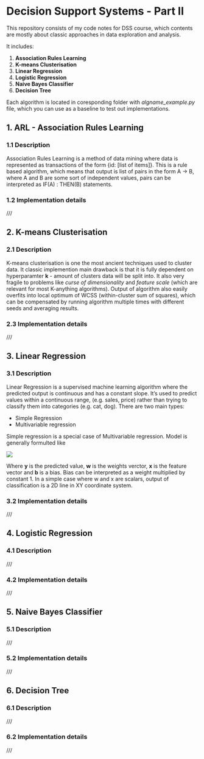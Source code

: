 # Deсision Support Systems - Part II

This repository consists of my code notes for DSS course, which contents are mostly about classic approaches in data exploration and analysis.

It includes:

1. **Association Rules Learning**
2. **K-means Clusterisation**
3. **Linear Regression**
4. **Logistic Regression**
5. **Naive Bayes Classifier**
6. **Decision Tree**

Each algorithm is located in coresponding folder with _algname_example.py_ file, which you can use as a baseline to test out implementations.

## 1. ARL - Association Rules Learning

### 1.1 Description

Association Rules Learning is a method of data mining where data is represented as transactions of the form {id: [list of items]}. This is a rule based algorithm, which means that output is list of pairs in the form A -> B, where A and B are some sort of independent values, pairs can be interpreted as IF(A) : THEN(B) statements.

### 1.2 Implementation details

///

## 2. K-means Clusterisation

### 2.1 Description

K-means clusterisation is one the most ancient techniques used to cluster data. It classic implemention main drawback is that it is fully dependent on hyperparamter **k** - amount of clusters data will be split into. It also very fragile to problems like _curse of dimensionality_ and _feature scale_ (which are relevant for most K-anything algorithms). Output of algorithm also easily overfits into local optimum of WCSS (within-cluster sum of squares), which can be compensated by running algorithm multiple times with different seeds and averaging results.

### 2.3 Implementation details

///

## 3. Linear Regression

### 3.1 Description

Linear Regression is a supervised machine learning algorithm where the predicted output is continuous and has a constant slope. It’s used to predict values within a continuous range, (e.g. sales, price) rather than trying to classify them into categories (e.g. cat, dog). There are two main types:

- Simple Regression
- Multivariable regression

Simple regression is a special case of Multivariable regression. Model is generally formulted like

<img src="https://render.githubusercontent.com/render/math?math=y=w^Tx\%2Bb">

Where **y** is the predicted value, **w** is the weights verctor, **x** is the feature vector and **b** is a bias. Bias can be interpreted as a weight multiplied by constant 1. In a simple case where w and x are scalars, output of classification is a 2D line in XY coordinate system.

### 3.2 Implementation details

///

## 4. Logistic Regression

### 4.1 Description

///

### 4.2 Implementation details

///

## 5. Naive Bayes Classifier

### 5.1 Description

///

### 5.2 Implementation details

///

## 6. Decision Tree

### 6.1 Description

///

### 6.2 Implementation details

///
